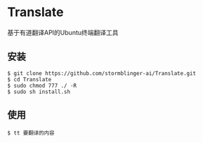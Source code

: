Translate
================================

基于有道翻译API的Ubuntu终端翻译工具

安装
-------

    $ git clone https://github.com/stormblinger-ai/Translate.git
    $ cd Translate
    $ sudo chmod 777 ./ -R
    $ sudo sh install.sh


使用
-------

    $ tt 要翻译的内容
